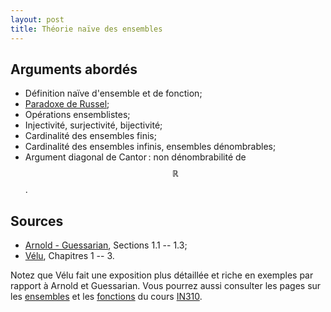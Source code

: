 ```yaml
---
layout: post
title: Théorie naïve des ensembles
---
```


## Arguments abordés

* Définition naïve d'ensemble et de fonction;
* [Paradoxe de Russel](http://fr.wikipedia.org/wiki/Paradoxe_de_Russell);
* Opérations ensemblistes;
* Injectivité, surjectivité, bijectivité;
* Cardinalité des ensembles finis;
* Cardinalité des ensembles infinis, ensembles dénombrables;
* Argument diagonal de Cantor : non dénombrabilité de $$ℝ$$.

## Sources

* [Arnold - Guessarian](../#bibliographie), Sections 1.1 -- 1.3;
* [Vélu](../#bibliographie), Chapitres 1 -- 3.

Notez que Vélu fait une exposition plus détaillée et riche en exemples
par rapport à Arnold et Guessarian. Vous pourrez aussi consulter les
pages sur les [ensembles](http://in310.defeo.lu/Ensemble) et les
[fonctions](http://in310.defeo.lu/Fonction) du cours
[IN310](http://in310.defeo.lu).
